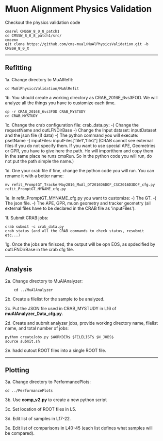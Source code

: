 # Muon Alignment Physics Validation

Checkout the physics validation code

    cmsrel CMSSW_8_0_8_patch1
    cd CMSSW_8_0_8_patch1/src/
    cmsenv
    git clone https://github.com/cms-mual/MuAlPhysicsValidation.git -b CMSSW_8_0_X

---
## Refitting

1a. Change directory to MuAlRefit:

    cd MuAlPhysicsValidation/MuAlRefit

1b. You should create a working directory as CRAB_2016E_6vs3FOD. We will analyze all the things you have to customize each time.

    cp -r CRAB_2016E_6vs3FOD CRAB_MYSTUDY
    cd CRAB_MYSTUDY

1c. Change the crab configuration file: crab_data.py:
    -) Change the requestName and outLFNDirBase 
    -) Change the Input dataset: inputDataset and the json file (if data)
    -) The python command you will execute: psetName
    -) inputFiles: inputFiles['file1','file2'] (CRAB cannot see external files if you do not specify them. If you want to use special APE, Geometries or GPR, you have to give here
the path. He will importthem and copy them in the same place he runs cmsRun. So in the python code you will run, do not put the path simple the name.)

1d. One your crab file if fine, change the python code you will run. You can rename it with a better name:

    mv refit_PromptGT_TrackerMay2016_MuAl_DT2016D6DOF_CSC2016D3DOF_cfg.py refit_PromptGT_MYNAME_cfg.py
 
1e. In refit_PromptGT_MYNAME_cfg.py you want to customize:
    -) The GT.
    -) The json file.
    -) The APE, GPR, muon geometry and tracker geometry (all external files have to be declared in the CRAB file as 'inputFiles').

1f. Submit CRAB jobs:

    crab submit -c crab_data.py
    crab status (and all the CRAB commands to check status, resubmit etc...)

1g. Once the jobs are finisced, the output will be opn EOS, as spdecified by outLFNDirBase in the crab cfg file.

---
## Analysis

2a. Change directory to MuAlAnalyzer:

        cd ../MuAlAnalyzer

2b. Create a filelist for the sample to be analyzed.

2c. Put the JSON file used in CRAB_MYSTUDY in L16 of **muAlAnalyzer_Data_cfg.py**.

2d. Create and submit analyzer jobs, provide working directory name, filelist name, and total number of jobs:

    python createJobs.py $WORKDIR$ $FILELIST$ $N_JOBS$
    source submit.sh
    
2e. hadd outout ROOT files into a single ROOT file.

---
## Plotting

3a. Change directory to PerformancePlots:

    cd ../PerformancePlots

3b. Use **comp_v2.py** to create a new python script

3c. Set location of ROOT files in L5.

3d. Edit list of samples in L17-22.

3e. Edit list of comparisons in L40-45 (each list defines what samples will be compared).
